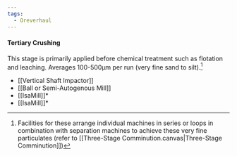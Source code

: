 ```yaml
---
tags:
  - Oreverhaul
---
```

#### Tertiary Crushing 
This stage is primarily applied before chemical treatment such as flotation and leaching. 
Averages 100-500µm per run (very fine sand to silt).[^circuits]
- [[Vertical Shaft Impactor]]
- [[Ball or Semi-Autogenous Mill]]
- [[IsaMill]]* 
- [[IsaMill]]* 
[^circuits]: Facilities for these arrange individual machines in series or loops in combination with separation machines to achieve these very fine particulates (refer to [[Three-Stage Comminution.canvas|Three-Stage Comminution]])